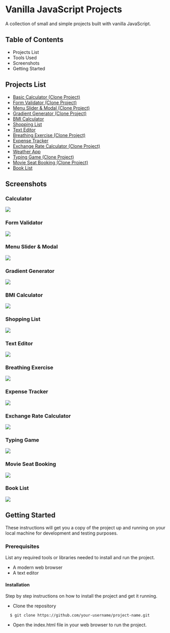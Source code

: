 
# Vanilla JavaScript Projects

A collection of small and simple projects built with vanilla JavaScript.

## Table of Contents

* Projects List
* Tools Used
* Screenshots
* Getting Started

## Projects List

 - [Basic Calculator (Clone Project)](https://js-basic-calculator23.netlify.app/)
 - [Form Validator (Clone Project)](https://js-form-validator23.netlify.app/)
 - [Menu Slider & Modal (Clone Project)](https://menu-slider-and-modal23.netlify.app/)
 - [Gradient Generator (Clone Project)](https://gradient-generator23.netlify.app/)
 - [BMI Calculator](https://bmi-calculator23.netlify.app/)
 - [Shopping List](https://shopping-list23.netlify.app/)
 - [Text Editor](https://text-editor23.netlify.app/)
 - [Breathing Exercise (Clone Project)](https://breathing-exercise.netlify.app/)
 - [Expense Tracker](https://expense-tracker2023.netlify.app/)
 - [Exchange Rate Calculator (Clone Project)](https://exchange-rate-calculator23.netlify.app/)
 - [Weather App](https://weather-app2023.netlify.app/)
 - [Typing Game (Clone Project)](https://typeracerz.netlify.app/)
 - [Movie Seat Booking (Clone Project)](https://movie-seat-booking23.netlify.app/)
 - [Book List](https://book-list23.netlify.app/)

## Screenshots

 ### Calculator
 ![](https://github.com/shamimsikder/vanilla-js-projects/blob/main/images/Calculator.PNG)
 
 ### Form Validator
 ![](https://github.com/shamimsikder/vanilla-js-projects/blob/main/images/Form%20Validator.PNG)
 
 ### Menu Slider & Modal
 ![](https://github.com/shamimsikder/vanilla-js-projects/blob/main/images/Modal%20%26%20Slider.PNG)
 
 ### Gradient Generator
 ![](https://github.com/shamimsikder/vanilla-js-projects/blob/main/images/Gradient%20Generator.PNG)
 
 ### BMI Calculator
 ![](https://github.com/shamimsikder/vanilla-js-projects/blob/main/images/BMI%20Calculator.PNG)
 
 ### Shopping List
 ![](https://github.com/shamimsikder/vanilla-js-projects/blob/main/images/Shopping%20List.PNG)
 
 ### Text Editor
 ![](https://github.com/shamimsikder/vanilla-js-projects/blob/main/images/Text%20Editor.PNG)
 
  ### Breathing Exercise
 ![](https://github.com/shamimsikder/vanilla-js-projects/blob/main/images/Breathing%20Exercise.PNG)
 
  ### Expense Tracker
 ![](https://github.com/shamimsikder/vanilla-js-projects/blob/main/images/Expenses%20Tracker.PNG)
 
 ### Exchange Rate Calculator
 ![](https://github.com/shamimsikder/vanilla-js-projects/blob/main/images/Exchange%20Rate%20Calculator.PNG)
 
 ### Typing Game
 ![](https://github.com/shamimsikder/vanilla-js-projects/blob/main/images/Typeracerz.PNG)
 
 ### Movie Seat Booking
 ![](https://github.com/shamimsikder/vanilla-js-projects/blob/main/images/Movie%20Seats%20Booking.png)
 
  ### Book List
 ![](https://github.com/shamimsikder/vanilla-js-projects/blob/main/images/Book_List.png)

 
 ## Getting Started

These instructions will get you a copy of the project up and running on your local machine for development and testing purposes.

### Prerequisites
List any required tools or libraries needed to install and run the project.

* A modern web browser
* A text editor

#### Installation

Step by step instructions on how to install the project and get it running.

* Clone the repository

```
  $ git clone https://github.com/your-username/project-name.git
```

* Open the index.html file in your web browser to run the project.
